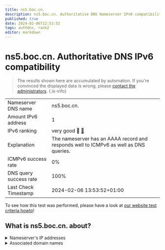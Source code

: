 ```yaml
---
title: ns5.boc.cn.
description: ns5.boc.cn. Authoritative DNS Nameserver IPv6 compatibility
published: true
date: 2024-02-06T12:53:52
tags: authdns, rank2
editor: markdown
---
```


# ns5.boc.cn. Authoritative DNS IPv6 compatibility

> The results shown here are accumulated by automation. If you're convinced the displayed data is wrong, please [contact the administrators](/howto/chat). 
{.is-info}




|   |   |
| - | - |
| Nameserver DNS name | ns5.boc.cn.
| Amount IPv6 address | 1
| IPv6 ranking | very good :2nd_place_medal: [🔗](/howto/ranking) |
| Explanation | The nameserver has an AAAA record and responds well to ICMPv6 as well as DNS queries. |
| ICMPv6 success rate | 0%|
| DNS query success rate | 100% |
| Last Check Timestamp | 2024-02-06 13:53:52+01:00 |

To see how this test was performed, please have a look at [our website test criteria howto](/howto/testcriteria/authdns)!


## What is ns5.boc.cn. about?




<details>
<summary>Nameserver's IP addresses</summary>

2402:93c0:20:f000::3

</details>



<details>
<summary>Associated domain names</summary>

www.boc.cn

</details>
